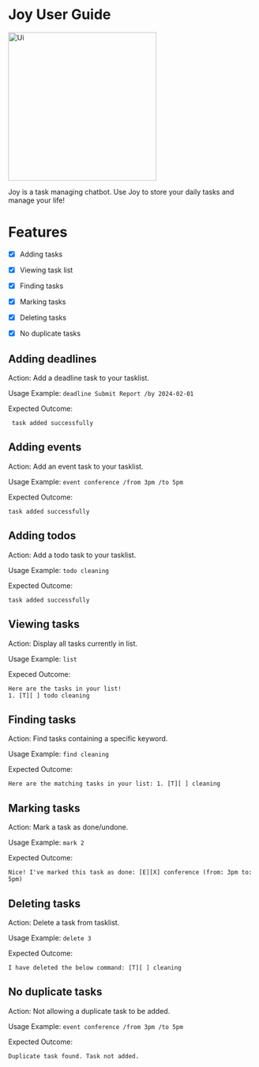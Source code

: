 # Joy User Guide

<img width="300" alt="Ui" src="https://github.com/yashma-sonara/ip/assets/44407952/b8b4bee2-507b-4574-b678-8242abc0071b">











Joy is a task managing chatbot. Use Joy to store your daily tasks and manage your life!

# Features
 - [x] Adding tasks
 - [X] Viewing task list 
 - [X] Finding tasks
 - [X] Marking tasks
 - [X] Deleting tasks
 - [X] No duplicate tasks
    

## Adding deadlines

Action: Add a deadline task to your tasklist.

Usage Example: `deadline Submit Report /by 2024-02-01`


Expected Outcome:
```
 task added successfully
```

## Adding events

Action: Add an event task to your tasklist.

Usage Example: `event conference /from 3pm /to 5pm`

Expected Outcome: 
```
task added successfully
```

## Adding todos

Action: Add a todo task to your tasklist.

Usage Example: `todo cleaning`

Expected Outcome: 
```
task added successfully
```

## Viewing tasks

Action: Display all tasks currently in list.

Usage Example: `list`

Expeced Outcome: 
```
Here are the tasks in your list!
1. [T][ ] todo cleaning
```

## Finding tasks

Action: Find tasks containing a specific keyword.

Usage Example: `find cleaning`

Expected Outcome: 
```
Here are the matching tasks in your list: 1. [T][ ] cleaning 
```

## Marking tasks

Action: Mark a task as done/undone.

Usage Example: `mark 2`

Expected Outcome: 
```
Nice! I've marked this task as done: [E][X] conference (from: 3pm to: 5pm)
```

## Deleting tasks

Action: Delete a task from tasklist.

Usage Example: `delete 3`

Expected Outcome: 
```
I have deleted the below command: [T][ ] cleaning
```

## No duplicate tasks

Action: Not allowing a duplicate task to be added.

Usage Example: `event conference /from 3pm /to 5pm`

Expected Outcome: 
```
Duplicate task found. Task not added.
```
